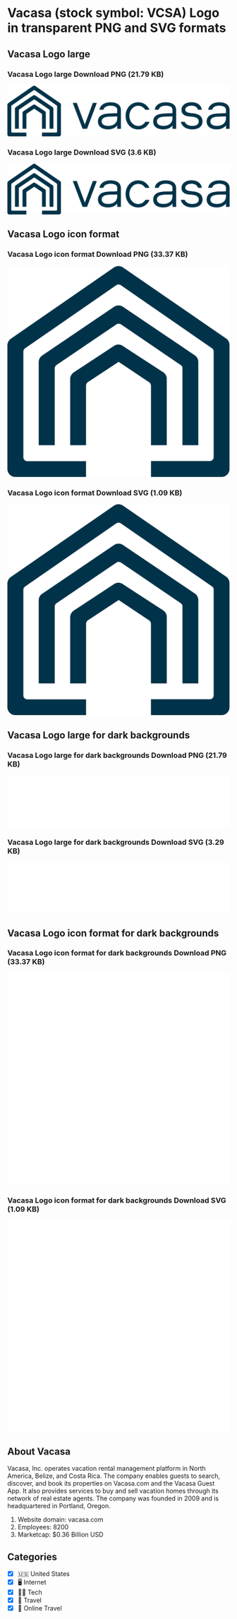 # Vacasa (stock symbol: VCSA) Logo in transparent PNG and SVG formats

## Vacasa Logo large

### Vacasa Logo large Download PNG (21.79 KB)

![Vacasa Logo large Download PNG (21.79 KB)](/img/orig/VCSA_BIG-75bfc1ab.png)

### Vacasa Logo large Download SVG (3.6 KB)

![Vacasa Logo large Download SVG (3.6 KB)](/img/orig/VCSA_BIG-a1110152.svg)

## Vacasa Logo icon format

### Vacasa Logo icon format Download PNG (33.37 KB)

![Vacasa Logo icon format Download PNG (33.37 KB)](/img/orig/VCSA-40d09548.png)

### Vacasa Logo icon format Download SVG (1.09 KB)

![Vacasa Logo icon format Download SVG (1.09 KB)](/img/orig/VCSA-94042506.svg)

## Vacasa Logo large for dark backgrounds

### Vacasa Logo large for dark backgrounds Download PNG (21.79 KB)

![Vacasa Logo large for dark backgrounds Download PNG (21.79 KB)](/img/orig/VCSA_BIG.D-0979c80e.png)

### Vacasa Logo large for dark backgrounds Download SVG (3.29 KB)

![Vacasa Logo large for dark backgrounds Download SVG (3.29 KB)](/img/orig/VCSA_BIG.D-dd11586c.svg)

## Vacasa Logo icon format for dark backgrounds

### Vacasa Logo icon format for dark backgrounds Download PNG (33.37 KB)

![Vacasa Logo icon format for dark backgrounds Download PNG (33.37 KB)](/img/orig/VCSA.D-f6aefe23.png)

### Vacasa Logo icon format for dark backgrounds Download SVG (1.09 KB)

![Vacasa Logo icon format for dark backgrounds Download SVG (1.09 KB)](/img/orig/VCSA.D-2a96e2cb.svg)

## About Vacasa

Vacasa, Inc. operates vacation rental management platform in North America, Belize, and Costa Rica. The company enables guests to search, discover, and book its properties on Vacasa.com and the Vacasa Guest App. It also provides services to buy and sell vacation homes through its network of real estate agents. The company was founded in 2009 and is headquartered in Portland, Oregon.

1. Website domain: vacasa.com
2. Employees: 8200
3. Marketcap: $0.36 Billion USD


## Categories
- [x] 🇺🇸 United States
- [x] 🖥️ Internet
- [x] 👩‍💻 Tech
- [x] 🌴 Travel
- [x] 🌴 Online Travel
